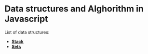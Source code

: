 # Data structures and Alghorithm in Javascript

List of data structures:

* **[Stack]('./../data-structures/Stack.md)**
* **[Sets]()**
